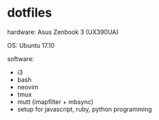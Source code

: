# dotfiles

hardware: Asus Zenbook 3 (UX390UA)

OS: Ubuntu 17.10

software:
* i3
* bash
* neovim
* tmux
* mutt (imapfilter + mbsync)
* setup for javascript, ruby, python programming
